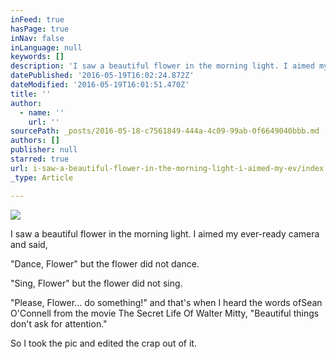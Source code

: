 ```yaml
---
inFeed: true
hasPage: true
inNav: false
inLanguage: null
keywords: []
description: 'I saw a beautiful flower in the morning light. I aimed my ever-ready camera and said,'
datePublished: '2016-05-19T16:02:24.872Z'
dateModified: '2016-05-19T16:01:51.470Z'
title: ''
author:
  - name: ''
    url: ''
sourcePath: _posts/2016-05-18-c7561849-444a-4c09-99ab-0f6649040bbb.md
authors: []
publisher: null
starred: true
url: i-saw-a-beautiful-flower-in-the-morning-light-i-aimed-my-ev/index.html
_type: Article

---
```

![](https://the-grid-user-content.s3-us-west-2.amazonaws.com/b5efd4d7-fcf7-4402-b19d-6dae50561af4.jpg)

I saw a beautiful flower in the morning light. I aimed my ever-ready camera and said,

"Dance, Flower" but the flower did not dance.

"Sing, Flower" but the flower did not sing.

"Please, Flower... do something!" and that's when I heard the words ofSean O'Connell from the movie The Secret Life Of Walter Mitty, "Beautiful things don't ask for attention." 

So I took the pic and edited the crap out of it.